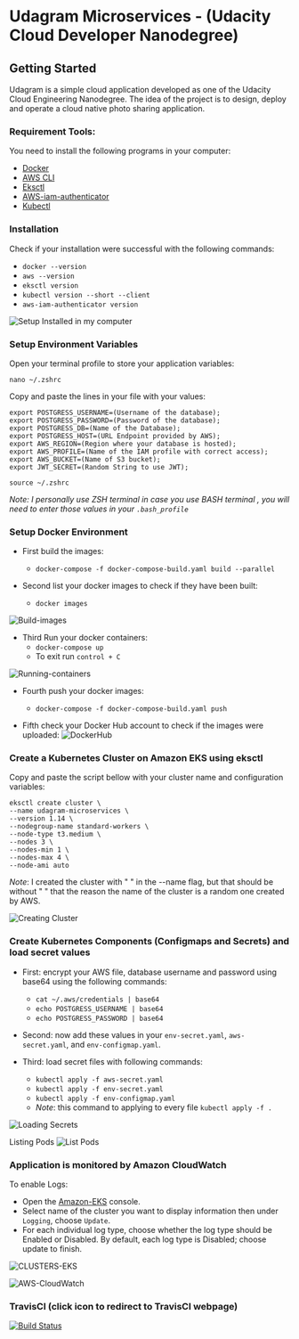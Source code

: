 # Udagram Microservices - (Udacity Cloud Developer Nanodegree)

## Getting Started
Udagram is a simple cloud application developed as one of the Udacity Cloud Engineering Nanodegree. The idea of the project is to design, deploy and operate a cloud native photo sharing application.

### Requirement Tools:
You need to install the following programs in your computer:  
- [Docker](https://docs.docker.com/docker-for-mac/install/)  
- [AWS CLI](https://docs.aws.amazon.com/cli/latest/userguide/install-macos.html)  
- [Eksctl](https://docs.aws.amazon.com/eks/latest/userguide/getting-started-eksctl.html)  
- [AWS-iam-authenticator](https://docs.aws.amazon.com/eks/latest/userguide/install-aws-iam-authenticator.html)  
- [Kubectl](https://docs.aws.amazon.com/eks/latest/userguide/install-kubectl.html)  

### Installation
Check if your installation were successful with the following commands:  
- `docker --version`  
- `aws --version`  
- `eksctl version`  
- `kubectl version --short --client`  
- `aws-iam-authenticator version`  

![Setup Installed in my computer](screenshots/setting-installed.png)  


### Setup Environment Variables
Open your terminal profile to store your application variables: 
```
nano ~/.zshrc
```
Copy and paste the lines in your file with your values:
```
export POSTGRESS_USERNAME=(Username of the database);
export POSTGRESS_PASSWORD=(Password of the database);
export POSTGRESS_DB=(Name of the Database);
export POSTGRESS_HOST=(URL Endpoint provided by AWS);
export AWS_REGION=(Region where your database is hosted);
export AWS_PROFILE=(Name of the IAM profile with correct access);
export AWS_BUCKET=(Name of S3 bucket);
export JWT_SECRET=(Random String to use JWT);
```

```
source ~/.zshrc
```

*Note: I personally use ZSH terminal in case you use BASH terminal , you will need to enter those values in your `.bash_profile`*

### Setup Docker Environment

- First build the images: 
  - `docker-compose -f docker-compose-build.yaml build --parallel`  
  
- Second list your docker images to check if they have been built:
  - `docker images` 
   
![Build-images](screenshots/build-images.png)  

- Third Run your docker containers: 
  - `docker-compose up`
  - To exit run `control + C`  

![Running-containers](screenshots/running-images.png)  

- Fourth push your docker images:
  - `docker-compose -f docker-compose-build.yaml push`  
  
- Fifth check your Docker Hub account to check if the images were uploaded:
![DockerHub](screenshots/docker-hub-published-images.png)  

### Create a Kubernetes Cluster on Amazon EKS using eksctl
Copy and paste the script bellow with your cluster name and configuration variables:

```
eksctl create cluster \ 
--name udagram-microservices \
--version 1.14 \
--nodegroup-name standard-workers \
--node-type t3.medium \
--nodes 3 \
--nodes-min 1 \
--nodes-max 4 \
--node-ami auto
```

*Note*: I created the cluster with " " in the --name flag, but that should be without " " that the reason the name of the cluster is a random one created by AWS. 

![Creating Cluster](screenshots/creating-kubernete-cluster.png) 

 ### Create Kubernetes Components (Configmaps and Secrets) and load secret values

- First: encrypt your AWS file, database username and password using base64 using the following commands:
  - `cat ~/.aws/credentials | base64`  
  - `echo POSTGRESS_USERNAME | base64`  
  - `echo POSTGRESS_PASSWORD | base64`  

- Second: now add these values in your `env-secret.yaml`, `aws-secret.yaml`, and `env-configmap.yaml`.

- Third: load secret files with following commands:
  - `kubectl apply -f aws-secret.yaml`
  - `kubectl apply -f env-secret.yaml`
  - `kubectl apply -f env-configmap.yaml`
  - *Note*: this command to applying to every file `kubectl apply -f .`
  
![Loading Secrets](screenshots/loading-kubernetes-secrets.png) 

Listing Pods
![List Pods](screenshots/k8s-pods-running.png)

### Application is monitored by Amazon CloudWatch

To enable Logs:
  - Open the [Amazon-EKS](https://console.aws.amazon.com/eks/home#/clusters) console.
  - Select name of the cluster you want to display information then under `Logging`, choose `Update`.
  - For each individual log type, choose whether the log type should be Enabled or Disabled. By default, each log type is Disabled; choose  update to finish.

![CLUSTERS-EKS](screenshots/aws-clusters.png)

![AWS-CloudWatch](screenshots/aws-logging.png) 

### TravisCI (click icon to redirect to TravisCI webpage)

[![Build Status](https://travis-ci.org/cesar18pena/udagram-microservices.svg?branch=master)](https://travis-ci.org/cesar18pena/udagram-microservices)
